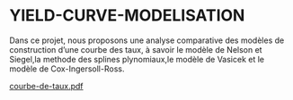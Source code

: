# YIELD-CURVE-MODELISATION
Dans ce projet, nous proposons une analyse comparative des modèles de construction d’une courbe des taux, à savoir le modèle de Nelson et Siegel,la methode des splines plynomiaux,le modèle de Vasicek et le modèle de Cox-Ingersoll-Ross. 

[courbe-de-taux.pdf](https://github.com/saraelaasri/YIELD-CURVE-MODELISATION/files/13787124/courbe-de-taux.pdf)
